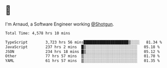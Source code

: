 # 👋

I'm Arnaud, a Software Engineer working [@Shotgun](https://shotgun.live).

<!--START_SECTION:waka-->

```txt
Total Time: 4,578 hrs 10 mins

TypeScript        3,723 hrs 56 mins████████████████████▒░░░░   81.34 %
JavaScript        237 hrs 2 mins  █▒░░░░░░░░░░░░░░░░░░░░░░░   05.18 %
JSON              234 hrs 18 mins █▒░░░░░░░░░░░░░░░░░░░░░░░   05.12 %
Other             77 hrs 57 mins  ▒░░░░░░░░░░░░░░░░░░░░░░░░   01.70 %
YAML              61 hrs 57 mins  ▒░░░░░░░░░░░░░░░░░░░░░░░░   01.35 %
```

<!--END_SECTION:waka-->
